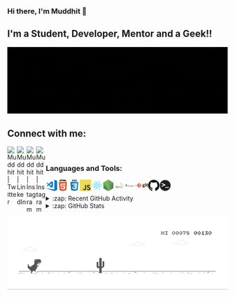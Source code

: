 ### Hi there, I'm Muddhit 👋


## I'm a Student, Developer, Mentor and a Geek!!

![MuddhitBaid](https://raw.githubusercontent.com/Mukulbaid63/Mukulbaid63/master/mit.gif)

## Connect with me:

[<img align="left" alt="Muddhit | Twitter" width="22px" src="https://cdn.jsdelivr.net/npm/simple-icons@v3/icons/twitter.svg" />][twitter]
[<img align="left" alt="Muddhit | LinkedIn" width="22px" src="https://cdn.jsdelivr.net/npm/simple-icons@v3/icons/linkedin.svg" />][linkedin]
[<img align="left" alt="Muddhit | Instagram" width="22px" src="https://cdn.jsdelivr.net/npm/simple-icons@v3/icons/instagram.svg" />][instagram]
[<img align="left" alt="Muddhit | Instagram" width="22px" src="https://cdn.jsdelivr.net/npm/simple-icons@v3/icons/gmail.svg" />][gmail]


<br />

### Languages and Tools:

[<img align="left" alt="Visual Studio Code" width="26px" src="https://raw.githubusercontent.com/github/explore/80688e429a7d4ef2fca1e82350fe8e3517d3494d/topics/visual-studio-code/visual-studio-code.png" />][webdevplaylist]
[<img align="left" alt="HTML5" width="26px" src="https://raw.githubusercontent.com/github/explore/80688e429a7d4ef2fca1e82350fe8e3517d3494d/topics/html/html.png" />][webdevplaylist]
[<img align="left" alt="CSS3" width="26px" src="https://raw.githubusercontent.com/github/explore/80688e429a7d4ef2fca1e82350fe8e3517d3494d/topics/css/css.png" />][cssplaylist]
[<img align="left" alt="JavaScript" width="26px" src="https://raw.githubusercontent.com/github/explore/80688e429a7d4ef2fca1e82350fe8e3517d3494d/topics/javascript/javascript.png" />][jsplaylist]
[<img align="left" alt="React" width="26px" src="https://raw.githubusercontent.com/github/explore/80688e429a7d4ef2fca1e82350fe8e3517d3494d/topics/react/react.png" />][reactplaylist]
[<img align="left" alt="Node.js" width="26px" src="https://raw.githubusercontent.com/github/explore/80688e429a7d4ef2fca1e82350fe8e3517d3494d/topics/nodejs/nodejs.png" />][webdevplaylist]
[<img align="left" alt="MySQL" width="26px" src="https://raw.githubusercontent.com/github/explore/80688e429a7d4ef2fca1e82350fe8e3517d3494d/topics/mysql/mysql.png" />][webdevplaylist]
[<img align="left" alt="MongoDB" width="26px" src="https://raw.githubusercontent.com/github/explore/80688e429a7d4ef2fca1e82350fe8e3517d3494d/topics/mongodb/mongodb.png" />][webdevplaylist]
[<img align="left" alt="Git" width="26px" src="https://raw.githubusercontent.com/github/explore/80688e429a7d4ef2fca1e82350fe8e3517d3494d/topics/git/git.png" />][webdevplaylist]
[<img align="left" alt="GitHub" width="26px" src="https://raw.githubusercontent.com/github/explore/78df643247d429f6cc873026c0622819ad797942/topics/github/github.png" />][webdevplaylist]
[<img align="left" alt="Terminal" width="26px" src="https://raw.githubusercontent.com/github/explore/80688e429a7d4ef2fca1e82350fe8e3517d3494d/topics/terminal/terminal.png" />][webdevplaylist]


<br />
<br />

<details>
  <summary>:zap: Recent GitHub Activity</summary>
  
<!--START_SECTION:activity-->
1. 🎉 Merged PR [#394](https://github.com/sanscript-tech/hacking-tools-scripts/pull/394) in [sanscript-tech/hacking-tools-scripts](https://github.com/sanscript-tech/hacking-tools-scripts)
1. 🎉 Merged PR [#376](https://github.com/sanscript-tech/hacking-tools-scripts/pull/376) in [sanscript-tech/hacking-tools-scripts](https://github.com/sanscript-tech/hacking-tools-scripts)
1. 🎉 Merged PR [#374](https://github.com/sanscript-tech/hacking-tools-scripts/pull/374) in [sanscript-tech/hacking-tools-scripts](https://github.com/sanscript-tech/hacking-tools-scripts)
1. 🎉 Merged PR [#329](https://github.com/sanscript-tech/hacking-tools-scripts/pull/329) in [sanscript-tech/hacking-tools-scripts](https://github.com/sanscript-tech/hacking-tools-scripts)

<!--END_SECTION:activity-->

</details>

<details>
<summary>:zap: GitHub Stats</summary>

<p> <img align="left" alt="Muddhit's GitHub Stats" src="https://github-readme-stats.vercel.app/api?username=Mukulbaid63&show_icons=true&hide_border=true" /></p>

<img align="middle" src="https://github-readme-streak-stats.herokuapp.com/?user=Mukulbaid63&show_icons=true&locale=en&layout=compact&line_height=0" />
  <p><img src="https://github-readme-stats.vercel.app/api/top-langs/?username=Mukulbaid63&layout=compact" align="center"/></p>
</details>


![Dino](https://raw.githubusercontent.com/praveenscience/praveenscience/master/dino.gif)
  
 




[twitter]: https://twitter.com/MukulBaid1
[instagram]: https://instagram.com/baidmukul
[gmail]:mailto:mukulbaid63@gmail.com
[linkedin]: https://linkedin.com/in/mukulbaid63
[webdevplaylist]:https://github.com/Mukulbaid63
[jsplaylist]: https://github.com/Mukulbaid63
[cssplaylist]: https://github.com/Mukulbaid63
[reactplaylist]: https://github.com/Mukulbaid63
